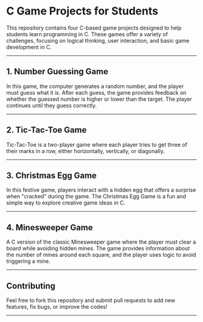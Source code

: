 # C Game Projects for Students

This repository contains four C-based game projects designed to help students learn programming in C. These games offer a variety of challenges, focusing on logical thinking, user interaction, and basic game development in C.

---

## 1. Number Guessing Game

In this game, the computer generates a random number, and the player must guess what it is. After each guess, the game provides feedback on whether the guessed number is higher or lower than the target. The player continues until they guess correctly.

---

## 2. Tic-Tac-Toe Game

Tic-Tac-Toe is a two-player game where each player tries to get three of their marks in a row, either horizontally, vertically, or diagonally.

---

## 3. Christmas Egg Game

In this festive game, players interact with a hidden egg that offers a surprise when "cracked" during the game. The Christmas Egg Game is a fun and simple way to explore creative game ideas in C.

---

## 4. Minesweeper Game

A C version of the classic Minesweeper game where the player must clear a board while avoiding hidden mines. The game provides information about the number of mines around each square, and the player uses logic to avoid triggering a mine.

---

## Contributing

Feel free to fork this repository and submit pull requests to add new features, fix bugs, or improve the codes!

---

